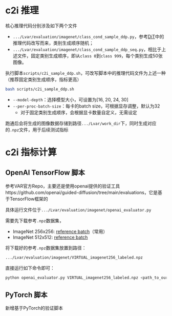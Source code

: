 # c2i 推理

核心推理代码分别涉及如下两个文件

- `.../Lvar/evaluation/imagenet/class_cond_sample_ddp.py`，参考[DiT](https://github.com/facebookresearch/DiT/blob/main/sample_ddp.py)中的推理代码改写而来，类别生成顺序随机；
- `.../Lvar/evaluation/imagenet/class_cond_sample_ddp_seq.py`，相比于上述文件，固定类别生成顺序，即从`class 0`到`class 999`，每个类别生成50张图像。



执行脚本`scripts/c2i_sample_ddp.sh`，可改写脚本中的推理代码文件为上述一种（推荐固定类别生成顺序，指标更高）

```bash
bash scripts/c2i_sample_ddp.sh
```

- `--model-depth`：选择模型大小，可设置为[16, 20, 24, 30]
- `--per-proc-batch-size`：每卡的batch size，可根据显存调整，默认为32
  - 对于固定类别生成顺序，会根据显卡数量自定义，无需设定



跑通后会将生成的图像数据存储到路径`.../Lvar/work_dir`下，同时生成对应的`.npz`文件，用于后续测试指标



# c2i 指标计算

## OpenAI TensorFlow 脚本

参考VAR官方Repo，主要还是使用openai提供的验证工具https://github.com/openai/guided-diffusion/tree/main/evaluations，它是基于TensorFlow框架的

具体运行文件位于`.../Lvar/evaluation/imagenet/openai_evaluator.py`



需要先下载参考`.npz`数据集，

- ImageNet 256x256: [reference batch](https://openaipublic.blob.core.windows.net/diffusion/jul-2021/ref_batches/imagenet/256/VIRTUAL_imagenet256_labeled.npz)（常用）
- ImageNet 512x512: [reference batch](https://openaipublic.blob.core.windows.net/diffusion/jul-2021/ref_batches/imagenet/512/VIRTUAL_imagenet512.npz)

将下载好的参考`.npz`数据集放置到路径：

```bash
.../Lvar/evaluation/imagenet/VIRTUAL_imagenet256_labeled.npz
```



直接运行如下命令即可：

```bash
python openai_evaluator.py VIRTUAL_imagenet256_labeled.npz <path_to_our_generation/xxx.npz>
```



## PyTorch 脚本

新增基于PyTorch的验证脚本